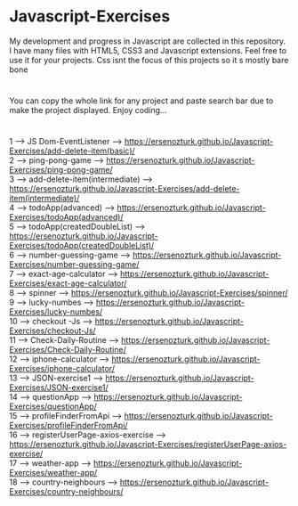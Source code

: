 # Javascript-Exercises
My development and progress in Javascript are collected in this repository.  
I have many files with HTML5, CSS3 and Javascript extensions.  Feel free to use it for your projects.
Css isnt the focus of this projects so it s mostly bare bone
#
You can copy the whole link for any project and paste search bar due to make the project displayed.
Enjoy coding...
#

1 --> JS Dom-EventListener --> https://ersenozturk.github.io/Javascript-Exercises/add-delete-item(basic)/  
2 --> ping-pong-game --> https://ersenozturk.github.io/Javascript-Exercises/ping-pong-game/  
3 --> add-delete-item(intermediate) --> https://ersenozturk.github.io/Javascript-Exercises/add-delete-item(intermediate)/  
4 --> todoApp(advanced) --> https://ersenozturk.github.io/Javascript-Exercises/todoApp(advanced)/  
5 --> todoApp(createdDoubleList) --> https://ersenozturk.github.io/Javascript-Exercises/todoApp(createdDoubleList)/  
6 --> number-guessing-game --> https://ersenozturk.github.io/Javascript-Exercises/number-guessing-game/  
7 --> exact-age-calculator --> https://ersenozturk.github.io/Javascript-Exercises/exact-age-calculator/  
8 --> spinner --> https://ersenozturk.github.io/Javascript-Exercises/spinner/  
9 --> lucky-numbes --> https://ersenozturk.github.io/Javascript-Exercises/lucky-numbes/  
10 --> checkout -Js --> https://ersenozturk.github.io/Javascript-Exercises/checkout-Js/  
11 --> Check-Daily-Routine --> https://ersenozturk.github.io/Javascript-Exercises/Check-Daily-Routine/  
12 --> iphone-calculator --> https://ersenozturk.github.io/Javascript-Exercises/iphone-calculator/  
13 --> JSON-exercise1 --> https://ersenozturk.github.io/Javascript-Exercises/JSON-exercise1/  
14 --> questionApp --> https://ersenozturk.github.io/Javascript-Exercises/questionApp/  
15 --> profileFinderFromApi --> https://ersenozturk.github.io/Javascript-Exercises/profileFinderFromApi/  
16 --> registerUserPage-axios-exercise --> https://ersenozturk.github.io/Javascript-Exercises/registerUserPage-axios-exercise/  
17 --> weather-app --> https://ersenozturk.github.io/Javascript-Exercises/weather-app/  
18 --> country-neighbours --> https://ersenozturk.github.io/Javascript-Exercises/country-neighbours/  

